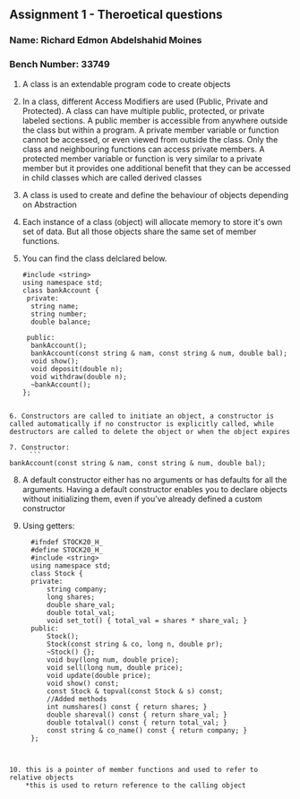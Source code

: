 ## Assignment 1 - Theroetical questions
### Name: Richard Edmon Abdelshahid Moines
### Bench Number: 33749

1. A class is an extendable program code to create objects

2. In a class, different Access Modifiers are used (Public, Private and Protected). A class can have multiple public, protected, or private labeled sections. A public member is accessible from anywhere outside the class but within a program. A private member variable or function cannot be accessed, or even viewed from outside the class. Only the class and neighbouring functions can access private members. A protected member variable or function is very similar to a private member but it provides one additional benefit that they can be accessed in child classes which are called derived classes

3. A class is used to create and define the behaviour of objects depending on Abstraction

4. Each instance of a class (object) will allocate memory to store it's own set of data. But all those objects share the same set of member functions.

5. You can find the class delclared below.
     ```
     #include <string>
     using namespace std;
     class bankAccount {
      private:
       string name;
       string number;
       double balance;

      public:
       bankAccount();
       bankAccount(const string & nam, const string & num, double bal);
       void show();
       void deposit(double n);
       void withdraw(double n);
       ~bankAccount();
     };
```

6. Constructors are called to initiate an object, a constructor is called automatically if no constructor is explicitly called, while destructors are called to delete the object or when the object expires

7. Constructor:
     ```
bankAccount(const string & nam, const string & num, double bal);
```

8. A default constructor either has no arguments or has defaults for all the arguments. Having a default constructor enables you to declare objects without initializing them, even if you’ve already defined a custom constructor

9. Using getters:
     ```
       #ifndef STOCK20_H_
       #define STOCK20_H_
       #include <string>
       using namespace std;
       class Stock {
       private:
           string company;
           long shares;
           double share_val;
           double total_val;
           void set_tot() { total_val = shares * share_val; }
       public:
           Stock();
           Stock(const string & co, long n, double pr);
           ~Stock() {};
           void buy(long num, double price);
           void sell(long num, double price);
           void update(double price);
           void show() const;
           const Stock & topval(const Stock & s) const;
           //Added methods
           int numshares() const { return shares; }
           double shareval() const { return share_val; }
           double totalval() const { return total_val; }
           const string & co_name() const { return company; }
       };
```


10. this is a pointer of member functions and used to refer to relative objects
    *this is used to return reference to the calling object
